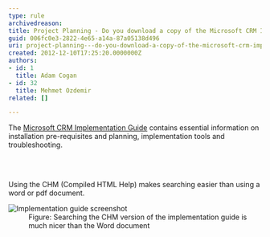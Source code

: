 ```yaml
---
type: rule
archivedreason: 
title: Project Planning - Do you download a copy of the Microsoft CRM Implementation Guide?
guid: 006fc0e3-2822-4e65-a14a-87a05138d496
uri: project-planning---do-you-download-a-copy-of-the-microsoft-crm-implementation-guide
created: 2012-12-10T17:25:20.0000000Z
authors:
- id: 1
  title: Adam Cogan
- id: 32
  title: Mehmet Ozdemir
related: []

---
```



<p>The <a target="_blank" href="http&#58;//www.microsoft.com/en-us/download/details.aspx?id=3621">Microsoft CRM Implementation Guide</a> contains essential information on installation pre-requisites and planning, implementation tools and troubleshooting.</p>
                
<br><excerpt class='endintro'></excerpt><br>
<p>Using the CHM (Compiled HTML Help) makes searching easier than using a word or pdf document.</p>
                <dl class="image">
                    <dt><img alt="Implementation guide screenshot" src="/SoftwareDevelopment/RulesToBetterCRMForDevelopers/PublishingImages/crm-implementation-guide.jpg" /></dt>
                    <dd>Figure&#58; Searching the CHM version of the implementation guide is much nicer than the Word document</dd>
                </dl>



